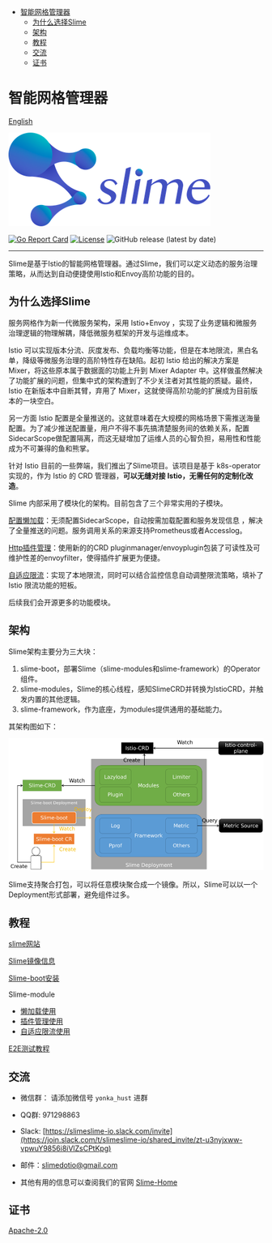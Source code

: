 - [智能网格管理器](#智能网格管理器)
  - [为什么选择Slime](#为什么选择slime)
  - [架构](#架构)
  - [教程](#教程)
  - [交流](#交流)
  - [证书](#证书)

# 智能网格管理器

[English](./README.md)

![slime-logo](media/slime_logo.png)

 [![Go Report Card](https://goreportcard.com/badge/github.com/slime-io/slime)](https://goreportcard.com/report/github.com/slime-io/slime) [![License](https://img.shields.io/badge/License-Apache%202.0-green.svg)](https://github.com/slime-io/slime/blob/master/LICENSE) ![GitHub release (latest by date)](https://img.shields.io/github/v/release/slime-io/slime?color=green)

---
Slime是基于Istio的智能网格管理器。通过Slime，我们可以定义动态的服务治理策略，从而达到自动便捷使用Istio和Envoy高阶功能的目的。





## 为什么选择Slime

服务网格作为新一代微服务架构，采用 Istio+Envoy ，实现了业务逻辑和微服务治理逻辑的物理解耦，降低微服务框架的开发与运维成本。

Istio 可以实现版本分流、灰度发布、负载均衡等功能，但是在本地限流，黑白名单，降级等微服务治理的高阶特性存在缺陷。起初 Istio 给出的解决方案是 Mixer，将这些原本属于数据面的功能上升到 Mixer Adapter 中。这样做虽然解决了功能扩展的问题，但集中式的架构遭到了不少关注者对其性能的质疑。最终，Istio 在新版本中自断其臂，弃用了 Mixer，这就使得高阶功能的扩展成为目前版本的一块空白。

另一方面 Istio 配置是全量推送的。这就意味着在大规模的网格场景下需推送海量配置。为了减少推送配置量，用户不得不事先搞清楚服务间的依赖关系，配置 SidecarScope做配置隔离，而这无疑增加了运维人员的心智负担，易用性和性能成为不可兼得的鱼和熊掌。

针对 Istio 目前的一些弊端，我们推出了Slime项目。该项目是基于 k8s-operator 实现的，作为 Istio 的 CRD 管理器，**可以无缝对接 Istio，无需任何的定制化改造**。

Slime 内部采用了模块化的架构。目前包含了三个非常实用的子模块。

[配置懒加载](./staging/src/slime.io/slime/modules/lazyload)：无须配置SidecarScope，自动按需加载配置和服务发现信息 ，解决了全量推送的问题。服务调用关系的来源支持Prometheus或者Accesslog。

[Http插件管理](./staging/src/slime.io/slime/modules/plugin)：使用新的的CRD pluginmanager/envoyplugin包装了可读性及可维护性差的envoyfilter，使得插件扩展更为便捷。

[自适应限流](./staging/src/slime.io/slime/modules/limiter)：实现了本地限流，同时可以结合监控信息自动调整限流策略，填补了 Istio 限流功能的短板。

后续我们会开源更多的功能模块。





## 架构
Slime架构主要分为三大块：

1. slime-boot，部署Slime（slime-modules和slime-framework）的Operator组件。
2. slime-modules，Slime的核心线程，感知SlimeCRD并转换为IstioCRD，并触发内置的其他逻辑。
3. slime-framework，作为底座，为modules提供通用的基础能力。

其架构图如下：

![slime架构图](media/slime-arch-v2.png)

Slime支持聚合打包，可以将任意模块聚合成一个镜像。所以，Slime可以以一个Deployment形式部署，避免组件过多。



## 教程

[slime网站](https://slime-io.github.io/)

[Slime镜像信息](https://github.com/slime-io/slime/wiki/Slime-Project-Tag-and-Image-Tag-Mapping-Table)

[Slime-boot安装](./doc/zh/slime-boot.md)

Slime-module

- [懒加载使用](./staging/src/slime.io/slime/modules/lazyload/README_zh.md)
- [插件管理使用](./staging/src/slime.io/slime/modules/plugin/README_zh.md)
- [自适应限流使用](./staging/src/slime.io/slime/modules/limiter/README_ZH.md)

[E2E测试教程](./doc/zh/slime_e2e_test_zh.md)



## 交流

- 微信群： 请添加微信号 `yonka_hust` 进群

- QQ群: 971298863
- Slack: [https://slimeslime-io.slack.com/invite](https://join.slack.com/t/slimeslime-io/shared_invite/zt-u3nyjxww-vpwuY9856i8iVlZsCPtKpg)
- 邮件：slimedotio@gmail.com
- 其他有用的信息可以查阅我们的官网 [Slime-Home](https://slime-io.github.io/)





## 证书

[Apache-2.0](https://choosealicense.com/licenses/apache-2.0/)

